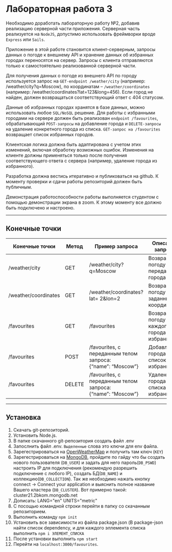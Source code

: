 # Лабораторная работа 3

Необходимо доработать лабораторную работу №2, добавив реализацию серверной части приложения. Серверная часть реализуется на `NodeJS`, допустимо использовать фреймворки вроде `Express` или `Sails`.

Приложение в этой работе становится клиент-серверным, запросы данных о погоде к внешнему API и хранение данных об избранных городах переносятся на сервер. Запросы с клиента отправляются только к самостоятельно реализованной серверной части.

Для получения данных о погоде из внешнего API по городу используется запрос на `GET-endpoint /weather/city` (например: /weather/city?q=Moscow), по координатам – `/weather/coordinates` (например: /weather/coordinates?lat=123&long=456). Если город не найден, должен возвращаться соответствующий ответ с 404 статусом.

Данные об избранных городах хранятся в базе данных, можно использовать любое `SQL/NoSQL` решение. Для работы с избранными городами на сервере должен быть реализован `endpoint /favourites`, обрабатывающий `POST-запросы` на добавление города и `DELETE-запросы` на удаление конкретного города из списка. `GET-запрос на /favourites` возвращает список избранных городов.

Клиентская логика должна быть адаптирована с учетом этих изменений, включая обработку возможных ошибок. Изменения на клиенте должны применяться только после получения соответствующего ответа с сервера (например, удаление города из избранного).

Разработка должна вестись итеративно и публиковаться на github. К моменту проверки и сдачи работы репозиторий должен быть публичным.

Демонстрация работоспособности работы выполняется студентом с помощью демонстрации экрана в zoom. К этому моменту все должно быть подключено и настроено.
____
## Конечные точки
| Конечные точки | Метод | Пример запроса | Описание запроса | Cтатусы | Описание статуса |
| -------------- | ----- | -------------- | ---------------- | ------- | ---------------- |
| /weather/city  | GET | /weather/city?q=Moscow | Возвращает погоду для переданного города |
| /weather/coordinates  | GET | /weather/coordinates?lat= 2&lon=2 | Возвращает погоду по заданным координатам |
| /favourites | GET | /favourites | Возвращает погоду для каждого города в избранном | Возвращает погоду для каждого города в избранном |
| /favourites | POST | /favourites, с переданным телом запроса:<br>{“name”: “Moscow”} | Добавление города в список избранных |
| /favourites | DELETE | /favourites, с переданным телом запроса:<br>{“name”: “Moscow”} | Удаление города из списка избранных |
____
## Установка
1. Скачать git-репозиторий.
2. Установить Node.js.
3. В папке скачанного git-репозитория создать файл .env
4. Запослнить файл .env. `Выделенные` слова это ключи для env файла. 
  1. Зарегестрироваться на [OpenWeatherMap](https://home.openweathermap.org/users/sign_up) и получить там ключ (`KEY`)
  2. Зарегестрироваться на [MongoDB](https://account.mongodb.com/account/login), пройдите по гайду что бы создать нового пользователя (`DB_USER`) и задать для него пароль(`DB_PSWD`) настроить IP для подключения (рекомендую разрешить подключение с любого IP), создать БД(`DB_NAME`) и коллекцию(`DB_COLLECTION`). Так же необходимо нажать кнопку connect -> Connect your application и выяснить полное название Вашего кластера (`DB_CLUSTER`). Вот примерно такой: cluster21.2bkom.mongodb.net
  3. Дописать: LANG="en" UNITS="metric"
5. С посощью командной строки перейти в папку со скачанным репозиторием.
  1. Выполнить команду `npm init`
  2. Установить все зависимости из файла package.json (В package-json найти список dependency, и для каждого эллемента списка выполнить `npm i ЭЛЕМЕНТ_СПИСКА`
  3. После установки выполнить `npm start`
6. Перейти на `localhost:3000/favourites`.
